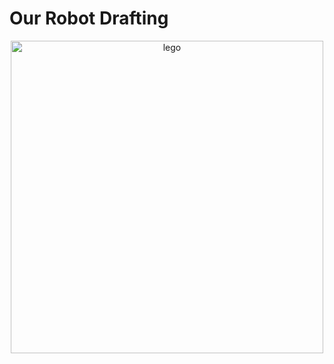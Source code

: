 Our Robot Drafting
===

<p align="center">
  <img src="https://github.com/DexterTaha/WRO-2024-FUTURE-ENGINEERS/assets/107891610/1a1eabbd-72f6-4430-81ba-82ba1ff010b3" alt="lego" width="500">
</p>
